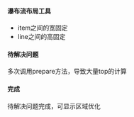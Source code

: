 #### 瀑布流布局工具

* item之间的宽固定
* line之间的高固定

#### 待解决问题
多次调用prepare方法，导致大量top的计算

#### 完成
待解决问题完成，可显示区域优化
